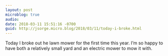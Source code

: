 ```yaml
---
layout: post
microblog: true
audio: 
date: 2018-03-11 15:51:16 -0700
guid: http://jsorge.micro.blog/2018/03/11/today-i-broke.html
---
```

Today I broke out he lawn mower for the first time this year. I’m so happy to have both a relatively small yard and an electric mower to mow it with.
